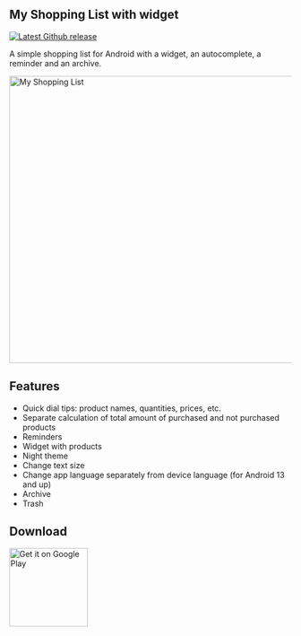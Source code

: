 ## My Shopping List with widget

[![Latest Github release](https://img.shields.io/github/v/release/sokolovromann/MyShopping?style=plastic)](https://github.com/sokolovromann/MyShopping/releases/latest)

A simple shopping list for Android with a widget, an autocomplete, a reminder and an archive.

<img alt="My Shopping List" title="My Shopping List" src="https://i.ibb.co/GPsznKc/en-github.png" width="512">

## Features

- Quick dial tips: product names, quantities, prices, etc.
- Separate calculation of total amount of purchased and not purchased products
- Reminders
- Widget with products
- Night theme
- Change text size
- Change app language separately from device language (for Android 13 and up)
- Archive
- Trash

## Download

<a href="https://play.google.com/store/apps/details?id=ru.sokolovromann.myshopping">
    <img alt="Get it on Google Play" title="Google Play" src="https://i.ibb.co/BnzV9tJ/get-it-on-google-play.png" width="140">
</a>
